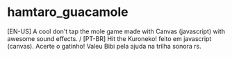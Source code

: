 # hamtaro_guacamole
 [EN-US] A cool don't tap the mole game made with Canvas (javascript) with awesome sound effects. / [PT-BR] Hit the Kuroneko! feito em javascript (canvas). Acerte o gatinho! Valeu Bibi pela ajuda na trilha sonora rs.
